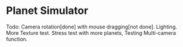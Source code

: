 # Planet Simulator

Todo: Camera rotation[done] with mouse dragging[not done]. 
      Lighting.
      More Texture test.
			Stress test with more planets, 
			Testing Multi-camera function.
							
